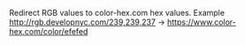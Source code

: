 Redirect RGB values to color-hex.com hex values. Example http://rgb.developnyc.com/239,239,237 -> https://www.color-hex.com/color/efefed
